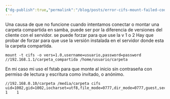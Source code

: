 ```yaml
---
{"dg-publish":true,"permalink":"/blog/posts/error-cifs-mount-failed-code-3-d-95-22/"}
---
```


Una causa de que no funcione cuando intentamos conectar o montar una carpeta compartida en samba, puede ser por la diferencia de versiones del cliente con el servidor. se puede forzar para que use la v 1 o 2
Hay que probar de forzar para que use la versión instalada en el servidor donde esta la carpeta compartida.
```
mount -t cifs -o vers=1.0,username=usuario,password=password //192.168.1.1/carpeta_compartida /home/usuario/carpeta
```
En mi caso mi uso el fstab para que monte al inicio sin contraseña con permiso de lectura y escritura como invitado, o anónimo.
```
//192.168.0.10/carpeta /media/carpeta cifs uid=1002,gid=1002,iocharset=utf8,file_mode=0777,dir_mode=0777,guest,sec=ntlm,vers=1.0  1    1
```
